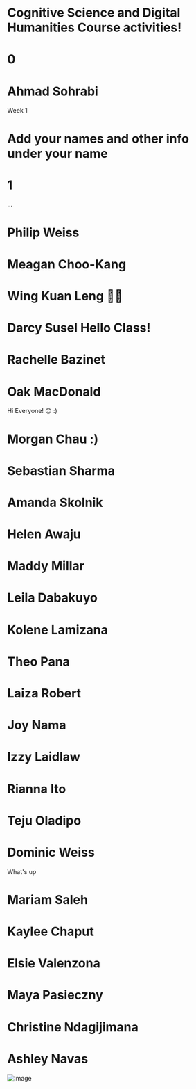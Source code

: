 # Cognitive Science and Digital Humanities Course activities!
# 0
# Ahmad Sohrabi
Week 1
# Add your names and other info under your name
# 1
...
# Philip Weiss
# Meagan Choo-Kang
# Wing Kuan Leng :cherry_blossom::blush:
# Darcy Susel    Hello Class! 
# Rachelle Bazinet
# Oak MacDonald 
Hi Everyone! 😊 :)
# Morgan Chau :)
# Sebastian Sharma 
# Amanda Skolnik
# Helen Awaju
# Maddy Millar
# Leila Dabakuyo
# Kolene Lamizana
# Theo Pana
# Laiza Robert
# Joy Nama
# Izzy Laidlaw
# Rianna Ito
# Teju Oladipo
# Dominic Weiss
What's up
# Mariam Saleh
# Kaylee Chaput
# Elsie Valenzona
# Maya Pasieczny
# Christine Ndagijimana
# Ashley Navas

![image](https://github.com/cogscidighum/3704A/assets/144282509/250c892a-0bb0-42a3-8f8a-f4f8f3e3b601)


